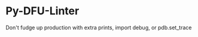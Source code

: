 Py-DFU-Linter
=============

Don't fudge up production with extra prints, import debug, or pdb.set_trace 
